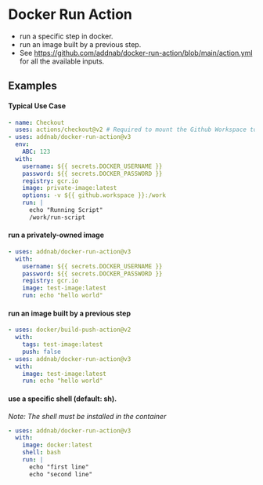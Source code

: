 # Docker Run Action

- run a specific step in docker.
- run an image built by a previous step.
- See https://github.com/addnab/docker-run-action/blob/main/action.yml for all the available inputs.

## Examples

#### Typical Use Case

```yaml
- name: Checkout 
  uses: actions/checkout@v2 # Required to mount the Github Workspace to a volume 
- uses: addnab/docker-run-action@v3
  env:
    ABC: 123
  with:
    username: ${{ secrets.DOCKER_USERNAME }}
    password: ${{ secrets.DOCKER_PASSWORD }}
    registry: gcr.io
    image: private-image:latest
    options: -v ${{ github.workspace }}:/work
    run: |
      echo "Running Script"
      /work/run-script
```

#### run a privately-owned image
```yaml
- uses: addnab/docker-run-action@v3
  with:
    username: ${{ secrets.DOCKER_USERNAME }}
    password: ${{ secrets.DOCKER_PASSWORD }}
    registry: gcr.io
    image: test-image:latest
    run: echo "hello world"
```

#### run an image built by a previous step
```yaml
- uses: docker/build-push-action@v2
  with:
    tags: test-image:latest
    push: false
- uses: addnab/docker-run-action@v3
  with:
    image: test-image:latest
    run: echo "hello world"
```


#### use a specific shell (default: sh). 
*Note: The shell must be installed in the container*
```yaml
- uses: addnab/docker-run-action@v3
  with:
    image: docker:latest
    shell: bash
    run: |
      echo "first line"
      echo "second line"
```